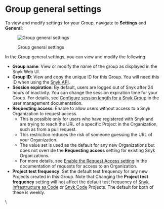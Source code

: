 # Group general settings

To view and modify settings for your Group, navigate to **Settings** and **General**:

<figure><img src="../../../.gitbook/assets/image (1) (3) (1) (1).png" alt="Group general settings"><figcaption><p>Group general settings</p></figcaption></figure>

In the Group general settings, you can view and modify the following:

* **Group name**: View or modify the name of the group as displayed in the Snyk Web UI.
* **Group ID**: View and copy the unique ID for this Group. You will need this ID when using the [Snyk API](../../../snyk-api/).
* **Session expiration**: By default, users are logged out of Snyk after 24 hours of inactivity. You can change the session expiration time for your Group. For details, see [Configure session length for a Snyk Group](configure-session-length-for-a-snyk-group.md) in the user management documentation.
* **Requesting access**: Enable to allow users without access to a Snyk Organization to request access.
  * This is possible only for users who have registered with Snyk and are trying to reach the URL of a specific Project in the Organization, such as from a pull request.
  * This restriction reduces the risk of someone guessing the URL of your Organization.
  * The value set is used as the default for any new Organizations but does not override the **Requesting access** setting for existing Snyk Organizations.&#x20;
  * For more details, see [Enable the Request Access setting](../organizations/requests-for-access-to-an-organization.md#enable-the-request-access-setting) in the documentation of requests for access to an Organization.
* **Project test frequency**: Set the default test frequency for any new Projects created in this Group. Note that Changing the **Project test frequency** setting will not affect the default test frequency of [Snyk Infrastructure as Code](../../../scan-using-snyk/snyk-iac/scan-your-iac-source-code/) or [Snyk Code](../../../scan-using-snyk/snyk-code/) Projects. The default for both of these is weekly.



\
